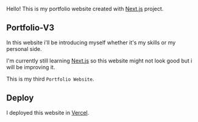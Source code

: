 Hello! This is my portfolio website created with [Next.js](https://nextjs.org/) project.
## Portfolio-V3

In this website i&apos;ll be introducing myself whether it&apos;s my skills or my personal side.


I&apos;m currently still learning [Next.js](https://nextjs.org/) so this website might not look good but i will be improving it.

This is my third `Portfolio Website`.

## Deploy

I deployed this website in [Vercel](https://vercel.com/new?utm_medium=default-template&filter=next.js&utm_source=create-next-app&utm_campaign=create-next-app-readme).

